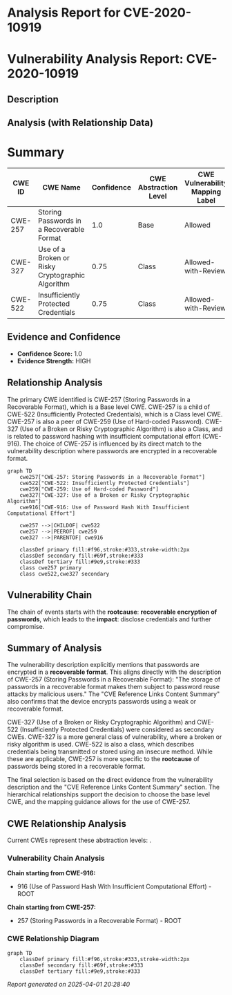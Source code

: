 # Analysis Report for CVE-2020-10919

# Vulnerability Analysis Report: CVE-2020-10919

## Description



## Analysis (with Relationship Data)

# Summary
| CWE ID | CWE Name | Confidence | CWE Abstraction Level | CWE Vulnerability Mapping Label | CWE-Vulnerability Mapping Notes |
|---|---|---|---|---|---|
| CWE-257 | Storing Passwords in a Recoverable Format | 1.0 | Base | Allowed | Primary CWE |
| CWE-327 | Use of a Broken or Risky Cryptographic Algorithm | 0.75 | Class | Allowed-with-Review | Secondary Candidate |
| CWE-522 | Insufficiently Protected Credentials | 0.75 | Class | Allowed-with-Review | Secondary Candidate |

## Evidence and Confidence

*   **Confidence Score:** 1.0
*   **Evidence Strength:** HIGH

## Relationship Analysis
The primary CWE identified is CWE-257 (Storing Passwords in a Recoverable Format), which is a Base level CWE. CWE-257 is a child of CWE-522 (Insufficiently Protected Credentials), which is a Class level CWE. CWE-257 is also a peer of CWE-259 (Use of Hard-coded Password). CWE-327 (Use of a Broken or Risky Cryptographic Algorithm) is also a Class, and is related to password hashing with insufficient computational effort (CWE-916). The choice of CWE-257 is influenced by its direct match to the vulnerability description where passwords are encrypted in a recoverable format.

```mermaid
graph TD
    cwe257["CWE-257: Storing Passwords in a Recoverable Format"]
    cwe522["CWE-522: Insufficiently Protected Credentials"]
    cwe259["CWE-259: Use of Hard-coded Password"]
    cwe327["CWE-327: Use of a Broken or Risky Cryptographic Algorithm"]
    cwe916["CWE-916: Use of Password Hash With Insufficient Computational Effort"]
    
    cwe257 -->|CHILDOF| cwe522
    cwe257 -->|PEEROF| cwe259
    cwe327 -->|PARENTOF| cwe916
    
    classDef primary fill:#f96,stroke:#333,stroke-width:2px
    classDef secondary fill:#69f,stroke:#333
    classDef tertiary fill:#9e9,stroke:#333
    class cwe257 primary
    class cwe522,cwe327 secondary
```

## Vulnerability Chain
The chain of events starts with the **rootcause**: **recoverable encryption of passwords**, which leads to the **impact**: disclose credentials and further compromise.

## Summary of Analysis
The vulnerability description explicitly mentions that passwords are encrypted in a **recoverable format**. This aligns directly with the description of CWE-257 (Storing Passwords in a Recoverable Format): "The storage of passwords in a recoverable format makes them subject to password reuse attacks by malicious users." The "CVE Reference Links Content Summary" also confirms that the device encrypts passwords using a weak or recoverable format.

CWE-327 (Use of a Broken or Risky Cryptographic Algorithm) and CWE-522 (Insufficiently Protected Credentials) were considered as secondary CWEs. CWE-327 is a more general class of vulnerability, where a broken or risky algorithm is used. CWE-522 is also a class, which describes credentials being transmitted or stored using an insecure method. While these are applicable, CWE-257 is more specific to the **rootcause** of passwords being stored in a recoverable format.

The final selection is based on the direct evidence from the vulnerability description and the "CVE Reference Links Content Summary" section. The hierarchical relationships support the decision to choose the base level CWE, and the mapping guidance allows for the use of CWE-257.


## CWE Relationship Analysis

Current CWEs represent these abstraction levels: .


### Vulnerability Chain Analysis

**Chain starting from CWE-916:**
- 916 (Use of Password Hash With Insufficient Computational Effort) - ROOT


**Chain starting from CWE-257:**
- 257 (Storing Passwords in a Recoverable Format) - ROOT



### CWE Relationship Diagram

```mermaid
graph TD
    classDef primary fill:#f96,stroke:#333,stroke-width:2px
    classDef secondary fill:#69f,stroke:#333
    classDef tertiary fill:#9e9,stroke:#333
```



*Report generated on 2025-04-01 20:28:40*
